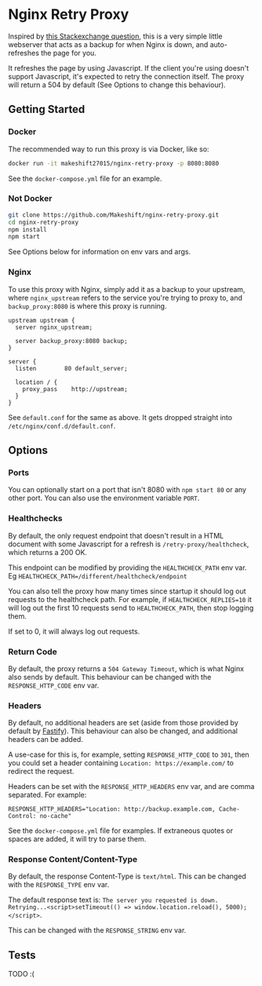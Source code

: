 # Nginx Retry Proxy

Inspired by [this Stackexchange question](https://superuser.com/questions/746028/configuring-nginx-to-retry-a-single-upstream-server), this is a very simple little webserver that acts as a backup for when Nginx is down, and auto-refreshes the page for you.

It refreshes the page by using Javascript. If the client you're using doesn't support Javascript, it's expected to retry the connection itself. The proxy will return a 504 by default (See Options to change this behaviour).

## Getting Started

### Docker

The recommended way to run this proxy is via Docker, like so:

```bash
docker run -it makeshift27015/nginx-retry-proxy -p 8080:8080
```

See the `docker-compose.yml` file for an example.

### Not Docker

```bash
git clone https://github.com/Makeshift/nginx-retry-proxy.git
cd nginx-retry-proxy
npm install
npm start
```

See Options below for information on env vars and args.

### Nginx

To use this proxy with Nginx, simply add it as a backup to your upstream, where `nginx_upstream` refers to the service you're trying to proxy to, and `backup_proxy:8080` is where this proxy is running.

```
upstream upstream {
  server nginx_upstream;

  server backup_proxy:8080 backup;
}

server {
  listen        80 default_server;

  location / {
    proxy_pass    http://upstream;
  }
}
```

See `default.conf` for the same as above. It gets dropped straight into `/etc/nginx/conf.d/default.conf`.

## Options

### Ports

You can optionally start on a port that isn't 8080 with `npm start 80` or any other port. You can also use the environment variable `PORT`.

### Healthchecks

By default, the only request endpoint that doesn't result in a HTML document with some Javascript for a refresh is `/retry-proxy/healthcheck`, which returns a 200 OK.

This endpoint can be modified by providing the `HEALTHCHECK_PATH` env var. Eg `HEALTHCHECK_PATH=/different/healthcheck/endpoint`

You can also tell the proxy how many times since startup it should log out requests to the healthcheck path. For example, if `HEALTHCHECK_REPLIES=10` it will log out the first 10 requests send to `HEALTHCHECK_PATH`, then stop logging them.

If set to 0, it will always log out requests.

### Return Code

By default, the proxy returns a `504 Gateway Timeout`, which is what Nginx also sends by default. This behaviour can be changed with the `RESPONSE_HTTP_CODE` env var.

### Headers

By default, no additional headers are set (aside from those provided by default by [Fastify](https://www.fastify.io/)). This behaviour can also be changed, and additional headers can be added.

A use-case for this is, for example, setting `RESPONSE_HTTP_CODE` to `301`, then you could set a header containing `Location: https://example.com/` to redirect the request.

Headers can be set with the `RESPONSE_HTTP_HEADERS` env var, and are comma separated. For example:
```
RESPONSE_HTTP_HEADERS="Location: http://backup.example.com, Cache-Control: no-cache"
```

See the `docker-compose.yml` file for examples. If extraneous quotes or spaces are added, it will try to parse them.

### Response Content/Content-Type

By default, the response Content-Type is `text/html`. This can be changed with the `RESPONSE_TYPE` env var.

The default response text is: `The server you requested is down. Retrying...<script>setTimeout(() => window.location.reload(), 5000);</script>`.

This can be changed with the `RESPONSE_STRING` env var.

## Tests

TODO :(

